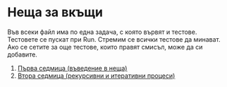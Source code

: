 # Неща за вкъщи

Във всеки файл има по една задача, с която вървят и тестове.  
Тестовете се пускат при Run. Стремим се всички тестове да минават.
Ако се сетите за още тестове, които правят смисъл, може да си добавите.

1. [Първа седмица (въведение в неща)](01.introduction/)
2. [Втора седмица (рекурсивни и итеративни процеси)](02.recursive-and-iterative-processes/)
